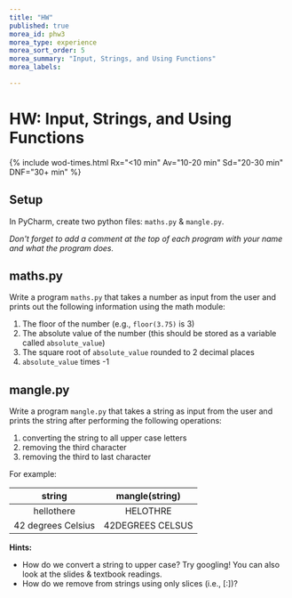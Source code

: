 ```yaml
---
title: "HW"
published: true
morea_id: phw3
morea_type: experience
morea_sort_order: 5
morea_summary: "Input, Strings, and Using Functions"
morea_labels:

---
```

# HW: Input, Strings, and Using Functions

{% include wod-times.html Rx="<10 min" Av="10-20 min" Sd="20-30 min" DNF="30+ min" %}

## Setup

In PyCharm, create two python files: `maths.py` & `mangle.py`. <!--(If you've forgotten how to do that, refer back to [the previous HW](http://emhill.github.io/150/morea/01.unix/phw1.html).)-->

*Don't forget to add a comment at the top of each program with your name and what the program does.*

## maths.py

Write a program `maths.py` that takes a number as input from the user and prints out the following information using the math module:

  1. The floor of the number (e.g., `floor(3.75)` is 3)
  1. The absolute value of the number (this should be stored as a variable called `absolute_value`)
  1. The square root of `absolute_value` rounded to 2 decimal places <!-- factorial -->
  1. `absolute_value` times -1

## mangle.py

Write a program `mangle.py` that takes a string as input from the user and prints the string after performing the following operations:

  1. converting the string to all upper case letters
  1. removing the third character
  1. removing the third to last character
  
For example:

| **string** | **mangle(string)** |
|:---:|:---:|
| hellothere | HELOTHRE |
| 42 degrees Celsius | 42DEGREES CELSUS | 

**Hints:**

  * How do we convert a string to upper case? Try googling! You can also look at the slides & textbook readings.
  * How do we remove from strings using only slices (i.e., [:])?

<!--## Submission

Once you're satisfied that your programs are working correctly, take a screenshot of each program open in the editor, with its output displayed in the console, and submit to google classroom. You should submit 2 screenshots.-->

<!--## Demonstration

Once you've finished doing the HW a single time, you can watch me do it:

{% include youtube.html id="8uFbvxWgi9E" %}

{% include wod-warning.html %}-->
